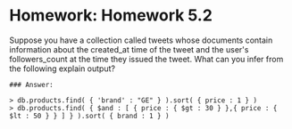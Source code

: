 # Homework: Homework 5.2

Suppose you have a collection called tweets whose documents contain information about the created_at time of the tweet and the user's followers_count at the time they issued the tweet. What can you infer from the following explain output?


```
### Answer:

> db.products.find( { 'brand' : "GE" } ).sort( { price : 1 } )
> db.products.find( { $and : [ { price : { $gt : 30 } },{ price : { $lt : 50 } } ] } ).sort( { brand : 1 } )

```
